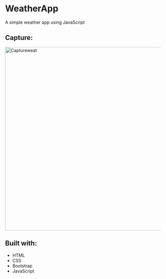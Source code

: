# WeatherApp
A simple weather app using JavaScript

## Capture:
<img width="594" alt="Captureweat" src="https://user-images.githubusercontent.com/63808163/84807737-4e989380-afcd-11ea-967c-86ba656d1e39.PNG">

## Built with:
- HTML
- CSS
- Bootstrap
- JavaScript
